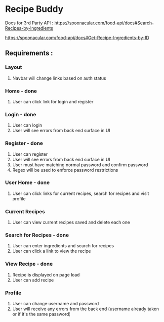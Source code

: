 # Recipe Buddy

Docs for 3rd Party API : https://spoonacular.com/food-api/docs#Search-Recipes-by-Ingredients

https://spoonacular.com/food-api/docs#Get-Recipe-Ingredients-by-ID

## Requirements :

### Layout

1. Navbar will change links based on auth status

### Home - done

1. User can click link for login and register

### Login - done

1. User can login
2. User will see errors from back end surface in UI

### Register - done

1. User can register
2. User will see errors from back end surface in UI
3. User must have matching normal password and confirm password
4. Regex will be used to enforce password restrictions

### User Home - done

1. User can click links for current recipes, search for recipes and visit profile

### Current Recipes

1. User can view current recipes saved and delete each one

### Search for Recipes - done

1. User can enter ingredients and search for recipes
2. User can click a link to view the recipe

### View Recipe - done

1. Recipe is displayed on page load
2. User can add recipe

### Profile

1. User can change username and password
2. User will receive any errors from the back end (username already taken or if it's the same password)
